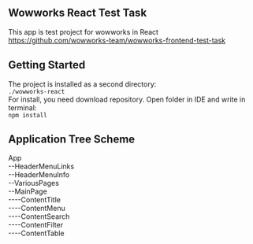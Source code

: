 ## Wowworks React Test Task
This app is test project for wowworks in React
https://github.com/wowworks-team/wowworks-frontend-test-task

## Getting Started
The project is installed as a second directory:  
```./wowworks-react```  
For install, you need download repository. Open folder in IDE and write in terminal:  
```npm install```

## Application Tree Scheme
App  
--HeaderMenuLinks  
--HeaderMenuInfo  
--VariousPages  
--MainPage  
----ContentTitle  
----ContentMenu  
----ContentSearch  
----ContentFilter  
----ContentTable  
  